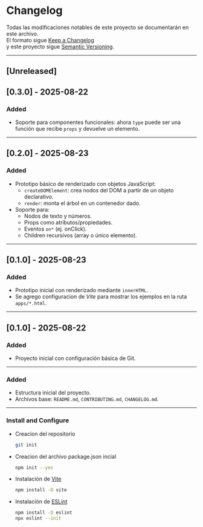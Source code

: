 # Changelog

Todas las modificaciones notables de este proyecto se documentarán en este archivo.  
El formato sigue [Keep a Changelog](https://keepachangelog.com/es-ES/1.0.0/)  
y este proyecto sigue [Semantic Versioning](https://semver.org/lang/es/).

---

## [Unreleased]

## [0.3.0] - 2025-08-22
### Added
- Soporte para componentes funcionales: ahora `type` puede ser una función que recibe `props` y devuelve un elemento.

---

## [0.2.0] - 2025-08-23
### Added
- Prototipo básico de renderizado con objetos JavaScript:
  - `createDOMElement`: crea nodos del DOM a partir de un objeto declarativo.
  - `render`: monta el árbol en un contenedor dado.
- Soporte para:
  - Nodos de texto y números.
  - Props como atributos/propiedades.
  - Eventos `on*` (ej. onClick).
  - Children recursivos (array o único elemento).

---

## [0.1.0] - 2025-08-23
### Added
- Prototipo inicial con renderizado mediante `innerHTML`.
- Se agrego configuracion de *Vite* para mostrar los ejemplos en la ruta `apps/*.html`.

---

## [0.1.0] - 2025-08-22
### Added
- Proyecto inicial con configuración básica de Git.

---

### Added
- Estructura inicial del proyecto.
- Archivos base: `README.md`, `CONTRIBUTING.md`, `CHANGELOG.md`.

---

### Install and Configure
- Creacion del repositorio
  ```bash
  git init
  ```
- Creacion del archivo package.json incial
  ```bash
  npm init --yes
  ```
- Instalación de [Vite]()
  ```bash
  npm install -D vite
  ```
- Instalación de [ESLint]()
  ```bash
  npm install -D eslint
  npx eslint --init
  ```
